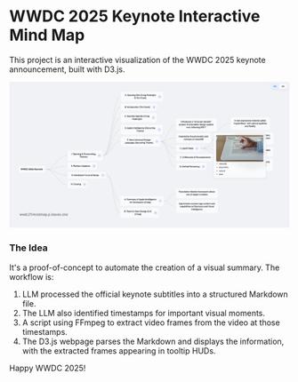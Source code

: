 # WWDC 2025 Keynote Interactive Mind Map

This project is an interactive visualization of the WWDC 2025 keynote announcement, built with D3.js.

![Screenshot](screenshot.jpg)

### The Idea

It's a proof-of-concept to automate the creation of a visual summary. The workflow is:

1. LLM processed the official keynote subtitles into a structured Markdown file.
2. The LLM also identified timestamps for important visual moments.
3. A script using FFmpeg to extract video frames from the video at those timestamps.
4. The D3.js webpage parses the Markdown and displays the information, with the extracted frames appearing in tooltip HUDs.

Happy WWDC 2025!

